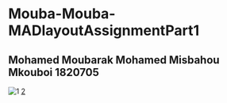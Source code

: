 # Mouba-Mouba-MADlayoutAssignmentPart1

## Mohamed Moubarak Mohamed Misbahou Mkouboi 1820705
![1](https://user-images.githubusercontent.com/74138378/209904895-bd2219c4-b0c6-4798-9020-2be038806f30.png) [2](https://user-images.githubusercontent.com/74138378/209904904-b775244c-9dfc-4e69-9732-776fc77982e8.png)
